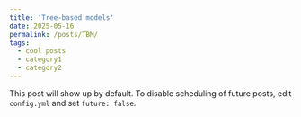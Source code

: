 ```yaml
---
title: 'Tree-based models'
date: 2025-05-16
permalink: /posts/TBM/
tags:
  - cool posts
  - category1
  - category2
---
```


This post will show up by default. To disable scheduling of future posts, edit `config.yml` and set `future: false`. 

